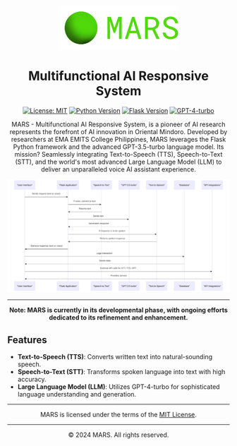 <div align="center">

<img height="100" src="./static/favicon/android-chrome-512x512-label.png" alt="MARS Logo">

# Multifunctional AI Responsive System

[![License: MIT](https://img.shields.io/badge/License-MIT-yellow.svg)](./LICENSE)
[![Python Version](https://img.shields.io/badge/python-3.8%2B-blue)](https://www.python.org/)
[![Flask Version](https://img.shields.io/badge/flask-2.0.3-green)](https://flask.palletsprojects.com/)
[![GPT-4-turbo](https://img.shields.io/badge/GPT--4--turbo-advanced-blueviolet)](https://openai.com/)

MARS - Multifunctional AI Responsive System, is a pioneer of AI research represents the forefront of AI innovation in Oriental Mindoro. Developed by researchers at EMA EMITS College Philippines, MARS leverages the Flask Python framework and the advanced GPT-3.5-turbo language model. Its mission? Seamlessly integrating Text-to-Speech (TTS), Speech-to-Text (STT), and the world's most advanced Large Language Model (LLM) to deliver an unparalleled voice AI assistant experience.

<img src="image\conceptual-model.svg" alt="MARS Conceptual Model">

---

**Note: MARS is currently in its developmental phase, with ongoing efforts dedicated to its refinement and enhancement.**

</div>

## Features

- **Text-to-Speech (TTS)**: Converts written text into natural-sounding speech.
- **Speech-to-Text (STT)**: Transforms spoken language into text with high accuracy.
- **Large Language Model (LLM)**: Utilizes GPT-4-turbo for sophisticated language understanding and generation.


---

<div align="center">
MARS is licensed under the terms of the <a href="./LICENSE">MIT License</a>.
</div>

---

<div align="center">
© 2024 MARS. All rights reserved.
</div>
